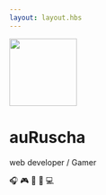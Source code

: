 ```yaml
---
layout: layout.hbs
---
```

<div class="center p2">
  <div class="flex mxn2">
    <div class="flex-auto p2">
        <img src="/images/profile.jpg" width="120" height="120" class="mb2 circle" />
        <h1 class="h2 mt0">auRuscha</h1>
        <p class="mb0">web developer / Gamer</p>
        <p class="mb0">🎧 🎮 🙆 👩 💻</p>
    </div>
  </div>
</div>